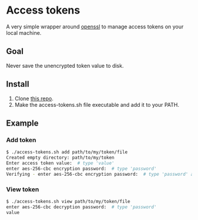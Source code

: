 # Access tokens

A very simple wrapper around [openssl](https://github.com/openssl/openssl) to manage access tokens on your local machine.

## Goal

Never save the unencrypted token value to disk.

## Install

1. Clone [this repo](https://github.com/selfint/access-tokens.git).
2. Make the access-tokens.sh file executable and add it to your PATH.

## Example

### Add token

```sh
$ ./access-tokens.sh add path/to/my/token/file
Created empty directory: path/to/my/token
Enter access token value:  # type 'value'
enter aes-256-cbc encryption password:  # type 'password'
Verifying - enter aes-256-cbc encryption password:  # type 'password' again
```

### View token

```sh
$ ./access-tokens.sh view path/to/my/token/file
enter aes-256-cbc decryption password:  # type 'password'
value
```

